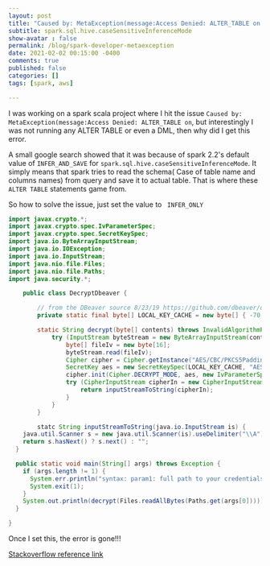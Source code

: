 ```yaml
---
layout: post
title: "Caused by: MetaException(message:Access Denied: ALTER_TABLE on  "
subtitle: spark.sql.hive.caseSensitiveInferenceMode
show-avatar : false
permalink: /blog/spark-developer-metaexception
date: 2021-02-02 00:15:00 -0400
comments: true
published: false
categories: []
tags: [spark, aws]

---
```


I was working on a spark scala project where I hit the issue `Caused by: MetaException(message:Access Denied: ALTER_TABLE on`, but interestingly I was not running any ALTER TABLE or even a DML, 
then why did I get this error.

A small google search showed that it was because of spark 2.2's default value of ` INFER_AND_SAVE ` for `spark.sql.hive.caseSensitiveInferenceMode`. It simply means that spark tries to read the schema( Case of table name and columns names) from query and save it to actual table. That is where these `ALTER TABLE` statements game from.

So how to solve the issue, just set the value to ` INFER_ONLY`

```java
import javax.crypto.*;
import javax.crypto.spec.IvParameterSpec;
import javax.crypto.spec.SecretKeySpec;
import java.io.ByteArrayInputStream;
import java.io.IOException;
import java.io.InputStream;
import java.nio.file.Files;
import java.nio.file.Paths;
import java.security.*;

    public class DecryptDbeaver {

        // from the DBeaver source 8/23/19 https://github.com/dbeaver/dbeaver/blob/57cec8ddfdbbf311261ebd0c7f957fdcd80a085f/plugins/org.jkiss.dbeaver.model/src/org/jkiss/dbeaver/model/impl/app/DefaultSecureStorage.java#L31
        private static final byte[] LOCAL_KEY_CACHE = new byte[] { -70, -69, 74, -97, 119, 74, -72, 83, -55, 108, 45, 101, 61, -2, 84, 74 };

        static String decrypt(byte[] contents) throws InvalidAlgorithmParameterException, InvalidKeyException, IOException, NoSuchPaddingException, NoSuchAlgorithmException {
            try (InputStream byteStream = new ByteArrayInputStream(contents)) {
                byte[] fileIv = new byte[16];
                byteStream.read(fileIv);
                Cipher cipher = Cipher.getInstance("AES/CBC/PKCS5Padding");
                SecretKey aes = new SecretKeySpec(LOCAL_KEY_CACHE, "AES");
                cipher.init(Cipher.DECRYPT_MODE, aes, new IvParameterSpec(fileIv));
                try (CipherInputStream cipherIn = new CipherInputStream(byteStream, cipher)) {
                    return inputStreamToString(cipherIn);
                }
            }
        }

        statc String inputStreamToString(java.io.InputStream is) {
    java.util.Scanner s = new java.util.Scanner(is).useDelimiter("\\A");
    return s.hasNext() ? s.next() : "";
  }

  public static void main(String[] args) throws Exception {
    if (args.length != 1) {
      System.err.println("syntax: param1: full path to your credentials-config.json file");
      System.exit(1);
    }
    System.out.println(decrypt(Files.readAllBytes(Paths.get(args[0]))));
  }  

}
```

Once I set this, the error is gone!!!

[Stackoverflow reference link](https://stackoverflow.com/questions/57821080/user-does-not-have-privileges-for-altertable-addcols-while-using-spark-sql-to-re)